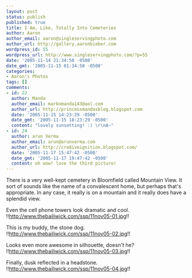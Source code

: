 ```yaml
---
layout: post
status: publish
published: true
title: I Am, Like, Totally Into Cemeteries
author: Aaron
author_email: aaron@singleservingphoto.com
author_url: http://gallery.aaronbieber.com
wordpress_id: 55
wordpress_url: http://www.singleservingphoto.com/?p=55
date: '2005-11-14 21:34:50 -0500'
date_gmt: '2005-11-15 01:34:50 -0500'
categories:
- Aaron's Photos
tags: []
comments:
- id: 22
  author: Manda
  author_email: marknmanda143@aol.com
  author_url: http://princessmandasblog.blogspot.com
  date: '2005-11-15 14:23:29 -0500'
  date_gmt: '2005-11-15 18:23:29 -0500'
  content: "lovely sunsetting! :) \r\nA~"
- id: 24
  author: arun Verma
  author_email: arun@arunverma.com
  author_url: http://cre8iveignition.blogspot.com/
  date: '2005-11-17 15:47:42 -0500'
  date_gmt: '2005-11-17 19:47:42 -0500'
  content: oh wow! love the third picture!
---
```

There is a very well-kept cemetery in Bloomfield called Mountain View.
It sort of sounds like the name of a convalescent home, but perhaps
that's appropriate. In any case, it really is on a mountain and it
really does have a splendid view.

Even the cell phone towers look dramatic and cool.\
 !!http://www.thebailiwick.com/ssp/11nov05-01.jpg!!

This is my buddy, the stone dog.\
 !!http://www.thebailiwick.com/ssp/11nov05-02.jpg!!

Looks even more awesome in silhouette, doesn't he?\
 !!http://www.thebailiwick.com/ssp/11nov05-03.jpg!!

Finally, dusk reflected in a headstone.\
 !!http://www.thebailiwick.com/ssp/11nov05-04.jpg!!
